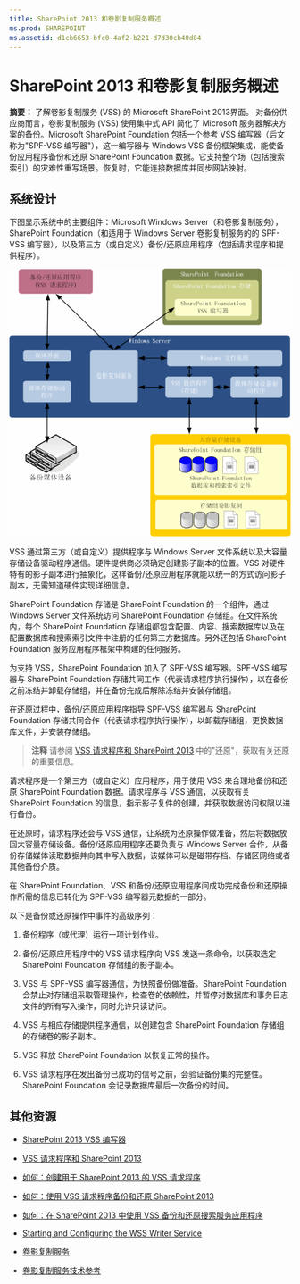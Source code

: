 ```yaml
---
title: SharePoint 2013 和卷影复制服务概述
ms.prod: SHAREPOINT
ms.assetid: d1cb6653-bfc0-4af2-b221-d7d30cb40d84
---
```



# SharePoint 2013 和卷影复制服务概述
 **摘要：** 了解卷影复制服务 (VSS) 的 Microsoft SharePoint 2013界面。
对备份供应商而言，卷影复制服务 (VSS) 使用集中式 API 简化了 Microsoft 服务器解决方案的备份。Microsoft SharePoint Foundation 包括一个参考 VSS 编写器（后文称为"SPF-VSS 编写器"），这一编写器与 Windows VSS 备份框架集成，能使备份应用程序备份和还原 SharePoint Foundation 数据。它支持整个场（包括搜索索引）的灾难性重写场景。恢复时，它能连接数据库并同步网站映射。
  
    
    


## 系统设计

下图显示系统中的主要组件：Microsoft Windows Server（和卷影复制服务），SharePoint Foundation（和适用于 Windows Server 卷影复制服务的的 SPF-VSS 编写器），以及第三方（或自定义）备份/还原应用程序（包括请求程序和提供程序）。
  
    
    

  
    
    
![SharePoint 与 VSS 的关系](images/77a290e8-e4aa-4c54-b1ec-3d74bf3962b6.gif)
  
    
    
VSS 通过第三方（或自定义）提供程序与 Windows Server 文件系统以及大容量存储设备驱动程序通信。硬件提供商必须确定创建影子副本的位置。VSS 对硬件特有的影子副本进行抽象化，这样备份/还原应用程序就能以统一的方式访问影子副本，无需知道硬件实现详细信息。 
  
    
    
SharePoint Foundation 存储是 SharePoint Foundation 的一个组件，通过 Windows Server 文件系统访问 SharePoint Foundation 存储组。在文件系统内，每个 SharePoint Foundation 存储组都包含配置、内容、搜索数据库以及在配置数据库和搜索索引文件中注册的任何第三方数据库。另外还包括 SharePoint Foundation 服务应用程序框架中构建的任何服务。 
  
    
    
为支持 VSS，SharePoint Foundation 加入了 SPF-VSS 编写器。SPF-VSS 编写器与 SharePoint Foundation 存储共同工作（代表请求程序执行操作），以在备份之前冻结并卸载存储组，并在备份完成后解除冻结并安装存储组。
  
    
    
在还原过程中，备份/还原应用程序指导 SPF-VSS 编写器与 SharePoint Foundation 存储共同合作（代表请求程序执行操作），以卸载存储组，更换数据库文件，并安装存储组。
  
    
    

    
> **注释**
> 请参阅  [VSS 请求程序和 SharePoint 2013](vss-requestors-and-sharepoint-2013.md) 中的"还原"，获取有关还原的重要信息。
  
    
    

请求程序是一个第三方（或自定义）应用程序，用于使用 VSS 来合理地备份和还原 SharePoint Foundation 数据。请求程序与 VSS 通信，以获取有关 SharePoint Foundation 的信息，指示影子复件的创建，并获取数据访问权限以进行备份。 
  
    
    
在还原时，请求程序还会与 VSS 通信，让系统为还原操作做准备，然后将数据放回大容量存储设备。备份/还原应用程序还要负责与 Windows Server 合作，从备份存储媒体读取数据并向其中写入数据，该媒体可以是磁带存档、存储区网络或者其他备份介质。 
  
    
    
在 SharePoint Foundation、VSS 和备份/还原应用程序间成功完成备份和还原操作所需的信息已转化为 SPF-VSS 编写器元数据的一部分。
  
    
    
以下是备份或还原操作中事件的高级序列：
  
    
    

  
    
    

1. 备份程序（或代理）运行一项计划作业。 
    
  
2. 备份/还原应用程序中的 VSS 请求程序向 VSS 发送一条命令，以获取选定 SharePoint Foundation 存储组的影子副本。 
    
  
3. VSS 与 SPF-VSS 编写器通信，为快照备份做准备。SharePoint Foundation 会禁止对存储组采取管理操作，检查卷的依赖性，并暂停对数据库和事务日志文件的所有写入操作，同时允许只读访问。 
    
  
4. VSS 与相应存储提供程序通信，以创建包含 SharePoint Foundation 存储组的存储卷的影子副本。 
    
  
5. VSS 释放 SharePoint Foundation 以恢复正常的操作。
    
  
6. VSS 请求程序在发出备份已成功的信号之前，会验证备份集的完整性。SharePoint Foundation 会记录数据库最后一次备份的时间。
    
  

## 其他资源
<a name="bk_addresources"> </a>


-  [SharePoint 2013 VSS 编写器](sharepoint-2013-vss-writer.md)
    
  
-  [VSS 请求程序和 SharePoint 2013](vss-requestors-and-sharepoint-2013.md)
    
  
-  [如何：创建用于 SharePoint 2013 的 VSS 请求程序](how-to-create-a-vss-requestor-for-use-with-sharepoint-2013.md)
    
  
-  [如何：使用 VSS 请求程序备份和还原 SharePoint 2013](how-to-back-up-and-restore-sharepoint-2013-using-a-vss-requestor.md)
    
  
-  [如何：在 SharePoint 2013 中使用 VSS 备份和还原搜索服务应用程序](how-to-back-up-and-restore-a-search-service-application-in-sharepoint-2013-using.md)
    
  
-  [Starting and Configuring the WSS Writer Service](http://msdn.microsoft.com/library/c9243dd6-e61e-4783-9fef-48d0122f1c09.aspx)
    
  
-  [卷影复制服务](http://msdn.microsoft.com/zh-cn/library/windows/desktop/bb968832%28v=vs.85%29.aspx)
    
  
-  [卷影复制服务技术参考](http://msdn.microsoft.com/zh-cn/library/windows/desktop/aa384648%28v=vs.85%29.aspx)
    
  

